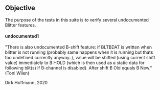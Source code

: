 ## Objective

The purpose of the tests in this suite is to verify several undocumented Blitter features.


#### undocumented1

"There is also undocumented B-shift feature: if BLTBDAT is written when blitter is not running (probably same happens when it is running but thats too undefined currently anyway..), value will be shifted (using current shift value) immediately to B HOLD (which is then used as a static data for following blit(s) if B-channel is disabled). After shift B Old equals B New." (Toni Wilen)


Dirk Hoffmann, 2020
